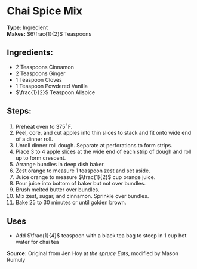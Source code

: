 # Chai Spice Mix

**Type:** Ingredient\
**Makes:** $6\frac{1}{2}$ Teaspoons

## Ingredients:
- 2 Teaspoons Cinnamon
- 2 Teaspoons Ginger
- 1 Teaspoon Cloves
- 1 Teaspoon Powdered Vanilla
- $\frac{1}{2}$ Teaspoon Allspice

## Steps:
1. Preheat oven to 375$^\circ$F.
2. Peel, core, and cut apples into thin slices to stack and fit onto wide end of a dinner roll.
3. Unroll dinner roll dough. Separate at perforations to form strips.
4. Place 3 to 4 apple slices at the wide end of each strip of dough and roll up to form crescent.
5. Arrange bundles in deep dish baker.
6. Zest orange to measure 1 teaspoon zest and set aside.
7. Juice orange to measure $\frac{1}{2}$ cup orange juice.
8. Pour juice into bottom of baker but not over bundles.
9. Brush melted butter over bundles.
10. Mix zest, sugar, and cinnamon. Sprinkle over bundles.
11. Bake 25 to 30 minutes or until golden brown.

## Uses
- Add $\frac{1}{4}$ teaspoon with a black tea bag to steep in 1 cup hot water for chai tea

**Source:** Original from Jen Hoy at *the spruce Eats*, modified by Mason Rumuly
